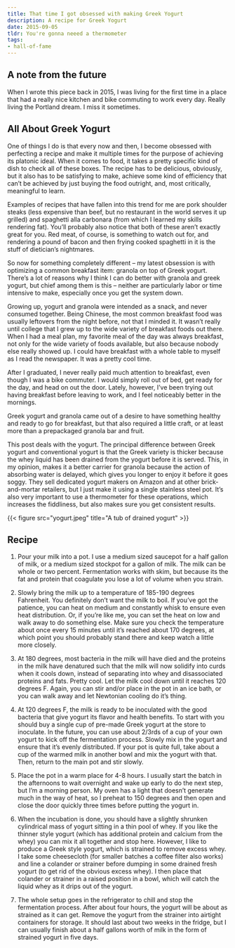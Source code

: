 ```yaml
---
title: That time I got obsessed with making Greek Yogurt
description: A recipe for Greek Yogurt
date: 2015-09-05
tldr: You're gonna neeed a thermometer
tags:
- hall-of-fame
---
```


## A note from the future
When I wrote this piece back in 2015, I was living for the first time in a place that had a really nice kitchen and bike commuting to work every day. Really living the Portland dream. I miss it sometimes.

## All About Greek Yogurt

One of things I do is that every now and then, I become obsessed with perfecting a recipe and make it multiple times for the purpose of achieving its platonic ideal. When it comes to food, it takes a pretty specific kind of dish to check all of these boxes. The recipe has to be delicious, obviously, but it also has to be satisfying to make, achieve some kind of efficiency that can’t be achieved by just buying the food outright, and, most critically, meaningful to learn.

Examples of recipes that have fallen into this trend for me are pork shoulder steaks (less expensive than beef, but no restaurant in the world serves it up grilled) and spaghetti alla carbonara (from which I learned my skills rendering fat). You’ll probably also notice that both of these aren’t exactly great for you. Red meat, of course, is something to watch out for, and rendering a pound of bacon and then frying cooked spaghetti in it is the stuff of dietician’s nightmares.

So now for something completely different – my latest obsession is with optimizing a common breakfast item: granola on top of Greek yogurt. There’s a lot of reasons why I think I can do better with granola and greek yogurt, but chief among them is this – neither are particularly labor or time intensive to make, especially once you get the system down.

Growing up, yogurt and granola were intended as a snack, and never consumed together. Being Chinese, the most common breakfast food was usually leftovers from the night before, not that I minded it. It wasn’t really until college that I grew up to the wide variety of breakfast foods out there. When I had a meal plan, my favorite meal of the day was always breakfast, not only for the wide variety of foods available, but also because nobody else really showed up. I could have breakfast with a whole table to myself as I read the newspaper. It was a pretty cool time.

After I graduated, I never really paid much attention to breakfast, even though I was a bike commuter. I would simply roll out of bed, get ready for the day, and head on out the door. Lately, however, I’ve been trying out having breakfast before leaving to work, and I feel noticeably better in the mornings.

Greek yogurt and granola came out of a desire to have something healthy and ready to go for breakfast, but that also required a little craft, or at least more than a prepackaged granola bar and fruit.

This post deals with the yogurt. The principal difference between Greek yogurt and conventional yogurt is that the Greek variety is thicker because the whey liquid has been drained from the yogurt before it is served. This, in my opinion, makes it a better carrier for granola because the action of absorbing water is delayed, which gives you longer to enjoy it before it goes soggy. They sell dedicated yogurt makers on Amazon and at other brick-and-mortar retailers, but I just make it using a single stainless steel pot. It’s also very important to use a thermometer for these operations, which increases the fiddliness, but also makes sure you get consistent results.

{{< figure src="yogurt.jpeg" title="A tub of drained yogurt" >}}

## Recipe

1. Pour your milk into a pot. I use a medium sized saucepot for a half gallon of milk, or a medium sized stockpot for a gallon of milk. The milk can be whole or two percent. Fermentation works with skim, but because its the fat and protein that coagulate you lose a lot of volume when you strain.

2. Slowly bring the milk up to a temperature of 185-190 degrees Fahrenheit. You definitely don’t want the milk to boil. If you’ve got the patience, you can heat on medium and constantly whisk to ensure even heat distribution. Or, if you’re like me, you can set the heat on low and walk away to do something else. Make sure you check the temperature about once every 15 minutes until it’s reached about 170 degrees, at which point you should probably stand there and keep watch a little more closely.

3. At 180 degrees, most bacteria in the milk will have died and the proteins in the milk have denatured such that the milk will now solidify into curds when it cools down, instead of separating into whey and disassociated proteins and fats. Pretty cool. Let the milk cool down until it reaches 120 degrees F. Again, you can stir and/or place in the pot in an ice bath, or you can walk away and let Newtonian cooling do it’s thing.

4. At 120 degrees F, the milk is ready to be inoculated with the good bacteria that give yogurt its flavor and health benefits. To start with you should buy a single cup of pre-made Greek yogurt at the store to inoculate. In the future, you can use about 2/3rds of a cup of your own yogurt to kick off the fermentation process. Slowly mix in the yogurt and ensure that it’s evenly distributed. If your pot is quite full, take about a cup of the warmed milk in another bowl and mix the yogurt with that. Then, return to the main pot and stir slowly.

5. Place the pot in a warm place for 4-8 hours. I usually start the batch in the afternoons to wait overnight and wake up early to do the next step, but I’m a morning person. My oven has a light that doesn’t generate much in the way of heat, so I preheat to 150 degrees and then open and close the door quickly three times before putting the yogurt in.

6. When the incubation is done, you should have a slightly shrunken cylindrical mass of yogurt sitting in a thin pool of whey. If you like the thinner style yogurt (which has additional protein and calcium from the whey) you can mix it all together and stop here. However, I like to produce a Greek style yogurt, which is strained to remove excess whey. I take some cheesecloth (for smaller batches a coffee filter also works) and line a colander or strainer before dumping in some drained fresh yogurt (to get rid of the obvious excess whey). I then place that colander or strainer in a raised position in a bowl, which will catch the liquid whey as it drips out of the yogurt.

7. The whole setup goes in the refrigerator to chill and stop the fermentation process. After about four hours, the yogurt will be about as strained as it can get. Remove the yogurt from the strainer into airtight containers for storage. It should last about two weeks in the fridge, but I can usually finish about a half gallons worth of milk in the form of strained yogurt in five days.
